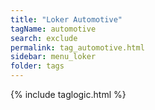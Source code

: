 ```yaml
---
title: "Loker Automotive"
tagName: automotive
search: exclude
permalink: tag_automotive.html
sidebar: menu_loker
folder: tags
---
```

{% include taglogic.html %}
